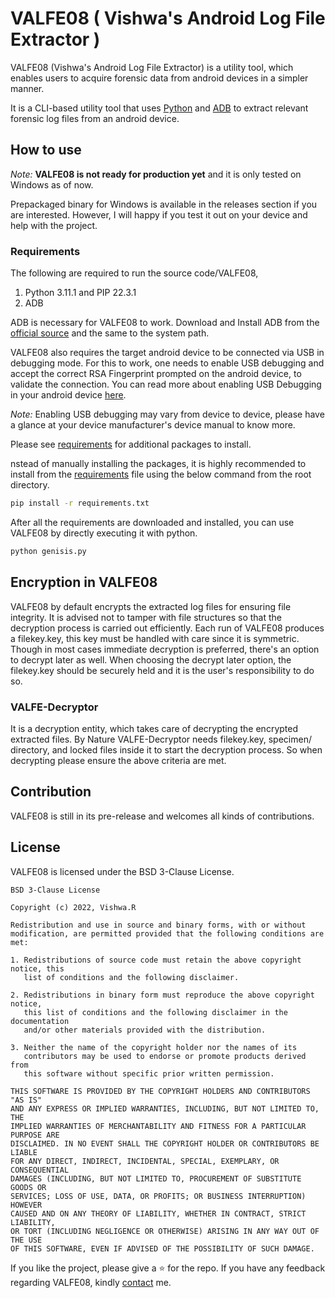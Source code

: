 # VALFE08 ( Vishwa's Android Log File Extractor )

VALFE08 (Vishwa's Android Log File Extractor) is a utility tool, which enables users to acquire forensic data from android devices in a simpler manner.

It is a CLI-based utility tool that uses [Python](https://www.python.org/) and [ADB](https://developer.android.com/studio/command-line/adb) to extract relevant forensic log files from an android device.

## How to use

_Note:_
**VALFE08 is not ready for production yet** and it is only tested on Windows as of now.

<!-- _Note:_
 Please read the DISCLAIMER before using the tool. -->

Prepackaged binary for Windows is available in the releases section if you are interested. However, I will happy if you test it out on your device and help with the project.

### Requirements

The following are required to run the source code/VALFE08,

1. Python 3.11.1 and PIP 22.3.1
2. ADB

ADB is necessary for VALFE08 to work. Download and Install ADB from the [official source](https://developer.android.com/studio/releases/platform-tools#downloads) and the same to the system path.

VALFE08 also requires the target android device to be connected via USB in debugging mode. For this to work, one needs to enable USB debugging and accept the correct RSA Fingerprint prompted on the android device, to validate the connection. You can read more about enabling USB Debugging in your android device [here](https://developer.android.com/studio/debug/dev-options#enable).

_Note:_
Enabling USB debugging may vary from device to device, please have a glance at your device manufacturer's device manual to know more.

Please see [requirements](https://github.com/code-reaper08/VALFE08/blob/main/requirements.txt) for additional packages to install.

nstead of manually installing the packages, it is highly recommended to install from the [requirements](https://github.com/code-reaper08/VALFE08/blob/main/requirements.txt) file using the below command from the root directory.

```bash
pip install -r requirements.txt
```

After all the requirements are downloaded and installed, you can use VALFE08 by directly executing it with python.

```bash
python genisis.py
```

## Encryption in VALFE08

VALFE08 by default encrypts the extracted log files for ensuring file integrity. It is advised not to tamper with file structures so that the decryption process is carried out efficiently. Each run of VALFE08 produces a filekey.key, this key must be handled with care since it is symmetric. Though in most cases immediate decryption is preferred, there's an option to decrypt later as well. When choosing the decrypt later option, the filekey.key should be securely held and it is the user's responsibility to do so.

### VALFE-Decryptor

It is a decryption entity, which takes care of decrypting the encrypted extracted files. By Nature VALFE-Decryptor needs filekey.key, specimen/ directory, and locked files inside it to start the decryption process. So when decrypting please ensure the above criteria are met.

## Contribution

VALFE08 is still in its pre-release and welcomes all kinds of contributions.

<!-- Please read [CONTRIBUTING]() file to know more about how to contribute and what contribution methods the projects follow. -->

## License

VALFE08 is licensed under the BSD 3-Clause License.

```
BSD 3-Clause License

Copyright (c) 2022, Vishwa.R

Redistribution and use in source and binary forms, with or without
modification, are permitted provided that the following conditions are met:

1. Redistributions of source code must retain the above copyright notice, this
   list of conditions and the following disclaimer.

2. Redistributions in binary form must reproduce the above copyright notice,
   this list of conditions and the following disclaimer in the documentation
   and/or other materials provided with the distribution.

3. Neither the name of the copyright holder nor the names of its
   contributors may be used to endorse or promote products derived from
   this software without specific prior written permission.

THIS SOFTWARE IS PROVIDED BY THE COPYRIGHT HOLDERS AND CONTRIBUTORS "AS IS"
AND ANY EXPRESS OR IMPLIED WARRANTIES, INCLUDING, BUT NOT LIMITED TO, THE
IMPLIED WARRANTIES OF MERCHANTABILITY AND FITNESS FOR A PARTICULAR PURPOSE ARE
DISCLAIMED. IN NO EVENT SHALL THE COPYRIGHT HOLDER OR CONTRIBUTORS BE LIABLE
FOR ANY DIRECT, INDIRECT, INCIDENTAL, SPECIAL, EXEMPLARY, OR CONSEQUENTIAL
DAMAGES (INCLUDING, BUT NOT LIMITED TO, PROCUREMENT OF SUBSTITUTE GOODS OR
SERVICES; LOSS OF USE, DATA, OR PROFITS; OR BUSINESS INTERRUPTION) HOWEVER
CAUSED AND ON ANY THEORY OF LIABILITY, WHETHER IN CONTRACT, STRICT LIABILITY,
OR TORT (INCLUDING NEGLIGENCE OR OTHERWISE) ARISING IN ANY WAY OUT OF THE USE
OF THIS SOFTWARE, EVEN IF ADVISED OF THE POSSIBILITY OF SUCH DAMAGE.

```

If you like the project, please give a ⭐ for the repo. If you have any feedback regarding VALFE08, kindly [contact](https://cr08.netlify.app/en/contact/) me.
